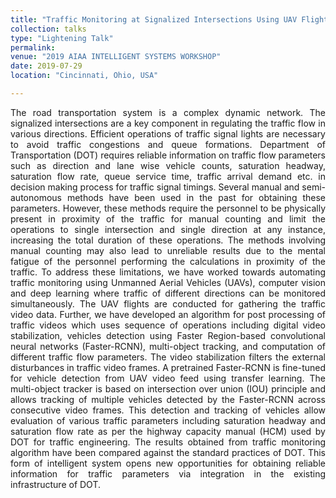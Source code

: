 ```yaml
---
title: "Traffic Monitoring at Signalized Intersections Using UAV Flight Operations, Computer Vision and Deep Learning Techniques"
collection: talks
type: "Lightening Talk"
permalink: 
venue: "2019 AIAA INTELLIGENT SYSTEMS WORKSHOP"
date: 2019-07-29
location: "Cincinnati, Ohio, USA"

---
```


<div style="text-align: justify"> 
The road transportation system is a complex dynamic network. The signalized intersections are a key component in regulating the traffic flow in various directions. Efficient operations of traffic signal lights are necessary to avoid traffic congestions and queue formations. Department of Transportation (DOT) requires reliable information on traffic flow parameters such as direction and lane wise vehicle counts, saturation headway, saturation flow rate, queue service time, traffic arrival demand etc. in decision making process for traffic signal timings. Several manual and semi-autonomous methods have been used in the past for obtaining these parameters.  However, these methods require the personnel to be physically present in proximity of the traffic for manual counting and limit the operations to single intersection and single direction at any instance, increasing the total duration of these operations. The methods involving manual counting may also lead to unreliable results due to the mental fatigue of the personnel performing the calculations in proximity of the traffic. To address these limitations, we have worked towards automating traffic monitoring using Unmanned Aerial Vehicles (UAVs), computer vision and deep learning where traffic of different directions can be monitored simultaneously. The UAV flights are conducted for gathering the traffic video data. Further, we have developed an algorithm for post processing of traffic videos which uses sequence of operations including digital video stabilization, vehicles detection using Faster Region-based convolutional neural networks (Faster-RCNN), multi-object tracking, and computation of different traffic flow parameters. The video stabilization filters the external disturbances in traffic video frames. A pretrained Faster-RCNN is fine-tuned for vehicle detection from UAV video feed using transfer learning. The multi-object tracker is based on intersection over union (IOU) principle and allows tracking of multiple vehicles detected by the Faster-RCNN across consecutive video frames. This detection and tracking of vehicles allow evaluation of various traffic parameters including saturation headway and saturation flow rate as per the highway capacity manual (HCM) used by DOT for traffic engineering. The results obtained from traffic monitoring algorithm have been compared against the standard practices of DOT. This form of intelligent system opens new opportunities for obtaining reliable information for traffic parameters via integration in the existing infrastructure of DOT. 
</div> 

